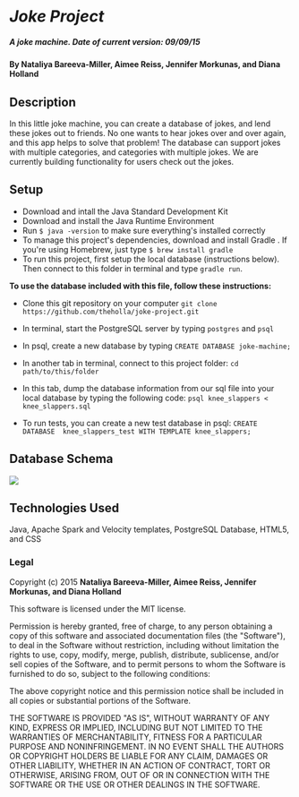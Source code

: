 # _Joke Project_

##### A joke machine. Date of current version: 09/09/15

#### By **Nataliya Bareeva-Miller, Aimee Reiss, Jennifer Morkunas, and Diana Holland**

## Description

In this little joke machine, you can create a database of jokes, and lend these jokes out to friends. No one wants to hear jokes over and over again, and this app helps to solve that problem! The database can support jokes with multiple categories, and categories with multiple jokes. We are currently building functionality for users check out the jokes.

## Setup

* Download and intall the Java Standard Development Kit
* Download and install the Java Runtime Environment
* Run ```$ java -version``` to make sure everything's installed correctly
* To manage this project's dependencies, download and install Gradle . If you're using Homebrew, just type ```$ brew install gradle```
* To run this project, first setup the local database (instructions below). Then connect to this folder in terminal and type ```gradle run```.

**To use the database included with this file, follow these instructions:**

* Clone this git repository on your computer ```git clone https://github.com/theholla/joke-project.git```
* In terminal, start the PostgreSQL server by typing ```postgres``` and ```psql```
* In psql, create a new database by typing ```CREATE DATABASE joke-machine;```
* In another tab in terminal, connect to this project folder: ```cd path/to/this/folder```
* In this tab, dump the database information from our sql file into your local database by typing the following code: ```psql knee_slappers < knee_slappers.sql```

* To run tests, you can create a new test database in psql: ```CREATE DATABASE  knee_slappers_test WITH TEMPLATE knee_slappers;```

## Database Schema

<img src="/src/main/resources/public/img/sql_schema.png">

## Technologies Used

Java, Apache Spark and Velocity templates, PostgreSQL Database, HTML5, and CSS

### Legal

Copyright (c) 2015 **Nataliya Bareeva-Miller, Aimee Reiss, Jennifer Morkunas, and Diana Holland**

This software is licensed under the MIT license.

Permission is hereby granted, free of charge, to any person obtaining a copy
of this software and associated documentation files (the "Software"), to deal
in the Software without restriction, including without limitation the rights
to use, copy, modify, merge, publish, distribute, sublicense, and/or sell
copies of the Software, and to permit persons to whom the Software is
furnished to do so, subject to the following conditions:

The above copyright notice and this permission notice shall be included in
all copies or substantial portions of the Software.

THE SOFTWARE IS PROVIDED "AS IS", WITHOUT WARRANTY OF ANY KIND, EXPRESS OR
IMPLIED, INCLUDING BUT NOT LIMITED TO THE WARRANTIES OF MERCHANTABILITY,
FITNESS FOR A PARTICULAR PURPOSE AND NONINFRINGEMENT. IN NO EVENT SHALL THE
AUTHORS OR COPYRIGHT HOLDERS BE LIABLE FOR ANY CLAIM, DAMAGES OR OTHER
LIABILITY, WHETHER IN AN ACTION OF CONTRACT, TORT OR OTHERWISE, ARISING FROM,
OUT OF OR IN CONNECTION WITH THE SOFTWARE OR THE USE OR OTHER DEALINGS IN
THE SOFTWARE.

